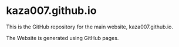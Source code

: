 # kaza007.github.io
This is the GitHub repository for the main website, kaza007.github.io.

The Website is generated using GitHub pages.
